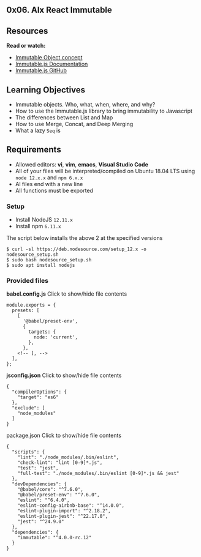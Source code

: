 ## 0x06. Alx React Immutable

## Resources
**Read or watch:**
- [Immutable Object concept](https://en.wikipedia.org/wiki/Immutable_object)
- [Immutable.js Documentation](https://immutable-js.com/docs/v4.2.4/)
- [Immutable.js GitHub](https://github.com/immutable-js/immutable-js)

## Learning Objectives
- Immutable objects. Who, what, when, where, and why?
- How to use the Immutable.js library to bring immutability to Javascript
- The differences between List and Map
- How to use Merge, Concat, and Deep Merging
- What a lazy ``Seq`` is

## Requirements
- Allowed editors: **vi**, **vim**, **emacs**, **Visual Studio Code**
- All of your files will be interpreted/compiled on Ubuntu 18.04 LTS using ``node 12.x.x`` and ``npm 6.x.x``
- Al files end with a new line
- All functions must be exported

### Setup
- Install NodeJS ``12.11.x``
- Install npm ``6.11.x``

The script below installs the above 2 at the specified versions
```
$ curl -sl https://deb.nodesource.com/setup_12.x -o nodesource_setup.sh
$ sudo bash nodesource_setup.sh
$ sudo apt install nodejs
```

### Provided files
**babel.config.js**
Click to show/hide file contents
```
module.exports = {
  presets: [
    [
      '@babel/preset-env',
      {
        targets: {
          node: 'current',
        },
      },
    <!-- ], -->
  ],
};
```

**jsconfig.json**
Click to show/hide file contents
```
{
  "compilerOptions": {
    "target": "es6"
  },
  "exclude": [
    "node_modules"
  ]
}
```

package.json
Click to show/hide file contents
```
{
  "scripts": {
    "lint": "./node_modules/.bin/eslint",
    "check-lint": "lint [0-9]*.js",
    "test": "jest",
    "full-test": "./node_modules/.bin/eslint [0-9]*.js && jest"
  },
  "devDependencies": {
    "@babel/core": "^7.6.0",
    "@babel/preset-env": "^7.6.0",
    "eslint": "^6.4.0",
    "eslint-config-airbnb-base": "^14.0.0",
    "eslint-plugin-import": "^2.18.2",
    "eslint-plugin-jest": "^22.17.0",
    "jest": "^24.9.0"
  },
  "dependencies": {
    "immutable": "^4.0.0-rc.12"
  }
}
```
